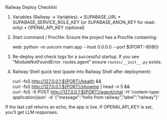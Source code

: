 Railway Deploy Checklist

1) Variables (Railway -> Variables):
   • SUPABASE_URL
   • SUPABASE_SERVICE_ROLE_KEY (or SUPABASE_ANON_KEY for read-only)
   • OPENAI_API_KEY (optional)

2) Start command / Procfile:
   Ensure the project has a Procfile containing:

   web: python -m uvicorn main:app --host 0.0.0.0 --port ${PORT:-8080}

3) Re-deploy and check logs for a successful startup. If you see "ModuleNotFoundError: routes.agent" ensure `routes/__init__.py` exists.

4) Railway Shell quick test (paste into Railway Shell after deployment):

   curl -fsS http://127.0.0.1:${PORT}/health && \
   curl -fsS http://127.0.0.1:${PORT}/showme | head -n 5 && \
   curl -fsS -X POST http://127.0.0.1:${PORT}/agent/chat -H 'content-type: application/json' -d '{"message":"hello from railway","label":"railway"}'

If the last call returns an echo, the app is live. If OPENAI_API_KEY is set, you'll get LLM responses.
